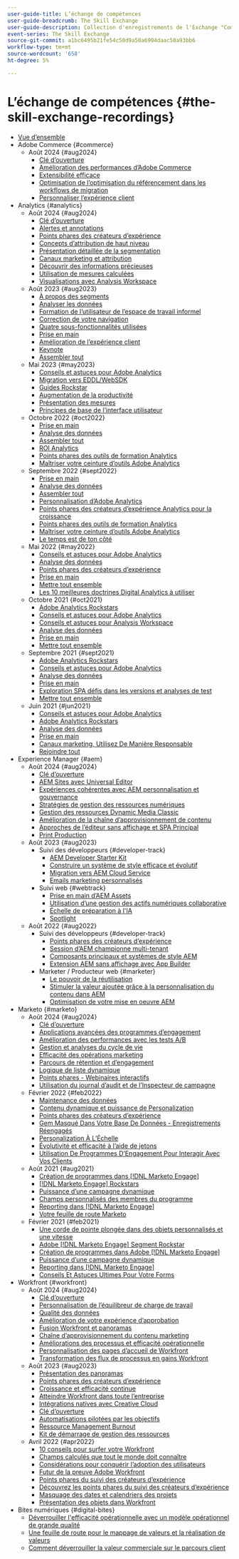 ```yaml
---
user-guide-title: L’échange de compétences
user-guide-breadcrumb: The Skill Exchange
user-guide-description: Collection d'enregistrements de l'Exchange "Compétences" chez Experience Makers
event-series: The Skill Exchange
source-git-commit: a1bc6495b21fe54c50d9a50a6904daac50a93bb6
workflow-type: tm+mt
source-wordcount: '658'
ht-degree: 5%

---
```



# L’échange de compétences {#the-skill-exchange-recordings}

+ [Vue d’ensemble](overview.md)
+ Adobe Commerce {#commerce}
   + Août 2024 {#aug2024}
      + [Clé d’ouverture](commerce/aug2024/keynote.md)
      + [Amélioration des performances d’Adobe Commerce](commerce/aug2024/commerce-performance.md)
      + [Extensibilité efficace](commerce/aug2024/extensibility.md)
      + [Optimisation de l’optimisation du référencement dans les workflows de migration](commerce/aug2024/seo-migration-workflows.md)
      + [Personnaliser l’expérience client](commerce/aug2024/personalization.md)
+ Analytics {#analytics}
   + Août 2024 {#aug2024}
      + [Clé d’ouverture](analytics/aug2024/keynote.md)
      + [Alertes et annotations](analytics/aug2024/alerts-annotations.md)
      + [Points phares des créateurs d’expérience](analytics/aug2024/spotlight-reporting-analysis.md)
      + [Concepts d’attribution de haut niveau](analytics/aug2024/attribution-concepts.md)
      + [Présentation détaillée de la segmentation](analytics/aug2024/segmentation.md)
      + [Canaux marketing et attribution](analytics/aug2024/marketing-channels-attribution.md)
      + [Découvrir des informations précieuses](analytics/aug2024/uncover-valuable-insights.md)
      + [Utilisation de mesures calculées](analytics/aug2024/calculated-metrics.md)
      + [Visualisations avec Analysis Workspace](analytics/aug2024/spotlight-visualizations.md)
   + Août 2023 {#aug2023}
      + [À propos des segments](analytics/aug2023/spotlight-segments.md)
      + [Analyser les données](analytics/aug2023/analyze-the-data.md)
      + [Formation de l’utilisateur de l’espace de travail informel](analytics/aug2023/spotlight-workspace-user.md)
      + [Correction de votre navigation](analytics/aug2023/fix-navigation.md)
      + [Quatre sous-fonctionnalités utilisées](analytics/aug2023/data-analysis.md)
      + [Prise en main](analytics/aug2023/getting-started.md)
      + [Amélioration de l’expérience client](analytics/aug2023/anti-conversion.md)
      + [Keynote](analytics/aug2023/keynote.md)
      + [Assembler tout](analytics/aug2023/putting-together.md)
   + Mai 2023 {#may2023}
      + [Conseils et astuces pour Adobe Analytics](analytics/may2023/tips-and-tricks.md)
      + [Migration vers EDDL/WebSDK](analytics/may2023/migrate.md)
      + [Guides Rockstar](analytics/may2023/rockstar-tips.md)
      + [Augmentation de la productivité](analytics/may2023/productivity.md)
      + [Présentation des mesures](analytics/may2023/metrics.md)
      + [Principes de base de l’interface utilisateur](analytics/may2023/user-interface.md)
   + Octobre 2022 {#oct2022}
      + [Prise en main](analytics/oct2022/getting-started.md)
      + [Analyse des données](analytics/oct2022/analyzing-the-data.md)
      + [Assembler tout](analytics/oct2022/putting-it-all-together.md)
      + [ROI Analytics](analytics/oct2022/analytics-roi.md)
      + [Points phares des outils de formation Analytics](analytics/oct2022/spotlight.md)
      + [Maîtriser votre ceinture d’outils Adobe Analytics](analytics/oct2022/toolbelt.md)
   + Septembre 2022 {#sept2022}
      + [Prise en main](analytics/sept2022/getting-started.md)
      + [Analyse des données](analytics/sept2022/analyzing-the-data.md)
      + [Assembler tout](analytics/sept2022/putting-it-all-together.md)
      + [Personnalisation d’Adobe Analytics](analytics/sept2022/making-analytics-your-own.md)
      + [Points phares des créateurs d’expérience Analytics pour la croissance](analytics/sept2022/grow-spotlight.md)
      + [Points phares des outils de formation Analytics](analytics/sept2022/learn-spotlight.md)
      + [Maîtriser votre ceinture d’outils Adobe Analytics](analytics/sept2022/toolbelt.md)
      + [Le temps est de ton côté](analytics/sept2022/time-is-on-your-side.md)
   + Mai 2022 {#may2022}
      + [Conseils et astuces pour Adobe Analytics](analytics/may2022/tips-and-tricks.md)
      + [Analyse des données](analytics/may2022/analyze-data.md)
      + [Points phares des créateurs d’expérience](analytics/may2022/experience-makers-spotlight.md)
      + [Prise en main](analytics/may2022/getting-started.md)
      + [Mettre tout ensemble](analytics/may2022/putting-all-together.md)
      + [Les 10 meilleures doctrines Digital Analytics à utiliser](analytics/may2022/top-ten.md)
   + Octobre 2021 {#oct2021}
      + [Adobe Analytics Rockstars](analytics/oct2021/analytics-rockstars.md)
      + [Conseils et astuces pour Adobe Analytics](analytics/oct2021/tips-and-tricks.md)
      + [Conseils et astuces pour Analysis Workspace](analytics/oct2021/analysis-workspace-tips-and-tricks.md)
      + [Analyse des données](analytics/oct2021/analyze-data.md)
      + [Prise en main](analytics/oct2021/getting-started.md)
      + [Mettre tout ensemble](analytics/oct2021/putting-all-together.md)
   + Septembre 2021 {#sept2021}
      + [Adobe Analytics Rockstars](analytics/sept2021/analytics-rockstars.md)
      + [Conseils et astuces pour Adobe Analytics](analytics/sept2021/tips-and-tricks.md)
      + [Analyse des données](analytics/sept2021/analyze-data.md)
      + [Prise en main](analytics/sept2021/getting-started.md)
      + [Exploration SPA défis dans les versions et analyses de test](analytics/sept2021/navigate-spa.md)
      + [Mettre tout ensemble](analytics/sept2021/putting-all-together.md)
   + Juin 2021 {#jun2021}
      + [Conseils et astuces pour Adobe Analytics](analytics/jun2021/tips-and-tricks.md)
      + [Adobe Analytics Rockstars](analytics/jun2021/analytics-rockstars.md)
      + [Analyse des données](analytics/jun2021/analyze-data.md)
      + [Prise en main](analytics/jun2021/getting-started.md)
      + [Canaux marketing, Utilisez De Manière Responsable](analytics/jun2021/marketing-channels.md)
      + [Rejoindre tout](analytics/jun2021/putting-all-together.md)
+ Experience Manager {#aem}
   + Août 2024 {#aug2024}
      + [Clé d’ouverture](aem/aug2024/keynote.md)
      + [AEM Sites avec Universal Editor](aem/aug2024/universal-editor.md)
      + [Expériences cohérentes avec AEM personnalisation et gouvernance](aem/aug2024/customize-elements.md)
      + [Stratégies de gestion des ressources numériques](aem/aug2024/spotlight-dam-strategies.md)
      + [Gestion des ressources Dynamic Media Classic](aem/aug2024/dmc-asset-management.md)
      + [Amélioration de la chaîne d’approvisionnement de contenu](aem/aug2024/spotlight-content-supply-chain.md)
      + [Approches de l’éditeur sans affichage et SPA Principal](aem/aug2024/headless-spa-editor.md)
      + [Print Production](aem/aug2024/print-production.md)
   + Août 2023 {#aug2023}
      + Suivi des développeurs {#developer-track}
         + [AEM Developer Starter Kit](aem/aug2023/deploy-new-project.md)
         + [Construire un système de style efficace et évolutif](aem/aug2023/scalable-style-system.md)
         + [Migration vers AEM Cloud Service](aem/aug2023/migrate-to-aemcs.md)
         + [Emails marketing personnalisés](aem/aug2023/personalized-marketing-emails.md)
      + Suivi web {#webtrack}
         + [Prise en main d’AEM Assets](aem/aug2023/getting-started-aem-assets.md)
         + [Utilisation d’une gestion des actifs numériques collaborative](aem/aug2023/collaborative-dam.md)
         + [Échelle de préparation à l&#39;IA](aem/aug2023/metadata.md)
         + [Spotlight](aem/aug2023/spotlight.md)
   + Août 2022 {#aug2022}
      + Suivi des développeurs {#developer-track}
         + [Points phares des créateurs d’expérience](aem/aug2022/spotlight.md)
         + [Session d’AEM championne multi-tenant](aem/aug2022/multi-tenancy.md)
         + [Composants principaux et systèmes de style AEM](aem/aug2022/core-components.md)
         + [Extension AEM sans affichage avec App Builder](aem/aug2022/app-builder.md)
      + Marketer / Producteur web {#marketer}
         + [Le pouvoir de la réutilisation](aem/aug2022/reusability.md)
         + [Stimuler la valeur ajoutée grâce à la personnalisation du contenu dans AEM](aem/aug2022/personalization.md)
         + [Optimisation de votre mise en oeuvre AEM](aem/aug2022/implementation.md)
+ Marketo {#marketo}
   + Août 2024 {#aug2024}
      + [Clé d’ouverture](marketo/aug2024/keynote.md)
      + [Applications avancées des programmes d’engagement](marketo/aug2024/advanced-applications-engagment-programs.md)
      + [Amélioration des performances avec les tests A/B](marketo/aug2024/a-b-testing.md)
      + [Gestion et analyses du cycle de vie](marketo/aug2024/lifecycle-management-analytics.md)
      + [Efficacité des opérations marketing](marketo/aug2024/spotlight-marketing-ops-efficiency.md)
      + [Parcours de rétention et d’engagement](marketo/aug2024/retention-engagement-journey.md)
      + [Logique de liste dynamique](marketo/aug2024/smart-list-logic.md)
      + [Points phares - Webinaires interactifs](marketo/aug2024/spotlight-interactive-webinars.md)
      + [Utilisation du journal d’audit et de l’Inspecteur de campagne](marketo/aug2024/audit-trail-campaign-inspector.md)
   + Février 2022 {#feb2022}
      + [Maintenance des données](marketo/feb2022/data-maintenance.md)
      + [Contenu dynamique et puissance de Personalization](marketo/feb2022/dynamic-content.md)
      + [Points phares des créateurs d’expérience](marketo/feb2022/experience-makers-spotlight.md)
      + [Gem Masqué Dans Votre Base De Données - Enregistrements Réengagés](marketo/feb2022/hidden-gems.md)
      + [Personalization À L’Échelle](marketo/feb2022/personalization-at-scale.md)
      + [Évolutivité et efficacité à l’aide de jetons](marketo/feb2022/using-tokens.md)
      + [Utilisation De Programmes D’Engagement Pour Interagir Avec Vos Clients](marketo/feb2022/utilize-engagement-programs.md)
   + Août 2021 {#aug2021}
      + [Création de programmes dans  [!DNL Marketo Engage]](marketo/aug2021/create-programs.md)
      + [[!DNL Marketo Engage] Rockstars](marketo/aug2021/engage-rockstars.md)
      + [Puissance d’une campagne dynamique](marketo/aug2021/smart-campaign.md)
      + [Champs personnalisés des membres du programme](marketo/aug2021/program-member-custom-fields.md)
      + [Reporting dans  [!DNL Marketo Engage]](marketo/aug2021/reporting.md)
      + [Votre feuille de route Marketo](marketo/aug2021/marketo-roadmap.md)
   + Février 2021 {#feb2021}
      + [Une corde de pointe plongée dans des objets personnalisés et une vitesse](marketo/feb2021/custom-objects.md)
      + [Adobe [!DNL Marketo Engage] Segment Rockstar](marketo/feb2021/rockstar.md)
      + [Création de programmes dans Adobe [!DNL Marketo Engage]](marketo/feb2021/create-programs.md)
      + [Puissance d’une campagne dynamique](marketo/feb2021/power-of-smart-campaign.md)
      + [Reporting dans  [!DNL Marketo Engage]](marketo/feb2021/reporting-within-marketo.md)
      + [Conseils Et Astuces Ultimes Pour Votre Forms](marketo/feb2021/forms-tips-and-tricks.md)
+ Workfront {#workfront}
   + Août 2024 {#aug2024}
      + [Clé d’ouverture](workfront/aug2024/keynote.md)
      + [Personnalisation de l’équilibreur de charge de travail](workfront/aug2024/workload-balancer.md)
      + [Qualité des données](workfront/aug2024/data-quality.md)
      + [Amélioration de votre expérience d’approbation](workfront/aug2024/approval-experience.md)
      + [Fusion Workfront et panoramas](workfront/aug2024/fusion-boards.md)
      + [Chaîne d’approvisionnement du contenu marketing](workfront/aug2024/content-supply-chain.md)
      + [Améliorations des processus et efficacité opérationnelle](workfront/aug2024/spotlight-process-operations.md)
      + [Personnalisation des pages d’accueil de Workfront](workfront/aug2024/tailoring-homepages.md)
      + [Transformation des flux de processus en gains Workfront](workfront/aug2024/spotlight-process-flows.md)
   + Août 2023 {#aug2023}
      + [Présentation des panoramas](workfront/aug2023/introduction-to-boards.md)
      + [Points phares des créateurs d’expérience](workfront/aug2023/spotlight.md)
      + [Croissance et efficacité continue](workfront/aug2023/growth-continued-efficiencies.md)
      + [Atteindre Workfront dans toute l’entreprise](workfront/aug2023/workfront-across-enterprise.md)
      + [Intégrations natives avec Creative Cloud](workfront/aug2023/native-integtrations.md)
      + [Clé d’ouverture](workfront/aug2023/opening-keynote.md)
      + [Automatisations pilotées par les objectifs](workfront/aug2023/automations.md)
      + [Ressource Management Burnout](workfront/aug2023/resource-management-burnout.md)
      + [Kit de démarrage de gestion des ressources](workfront/aug2023/resource-management-starter-kit.md)
   + Avril 2022 {#apr2022}
      + [10 conseils pour surfer votre Workfront](workfront/apr2022/ten-tips.md)
      + [Champs calculés que tout le monde doit connaître](workfront/apr2022/calculated-fields.md)
      + [Considérations pour conquérir l’adoption des utilisateurs](workfront/apr2022/user-adoption.md)
      + [Futur de la preuve Adobe Workfront](workfront/apr2022/workfront-proof.md)
      + [Points phares du suivi des créateurs d’expérience](workfront/apr2022/grow-track-spotlight.md)
      + [Découvrez les points phares du suivi des créateurs d’expérience](workfront/apr2022/learn-track-spotlight.md)
      + [Masquage des dates et calendriers des projets](workfront/apr2022/projects-dates-timelines.md)
      + [Présentation des objets dans Workfront](workfront/apr2022/understanding-objects.md)
+ Bites numériques {#digital-bites}
   + [Déverrouiller l&#39;efficacité opérationnelle avec un modèle opérationnel de grande qualité](digital-bites/operational-model.md)
   + [Une feuille de route pour le mappage de valeurs et la réalisation de valeurs](digital-bites/roadmap.md)
   + [Comment déverrouiller la valeur commerciale sur le parcours client](digital-bites/business-value.md)
